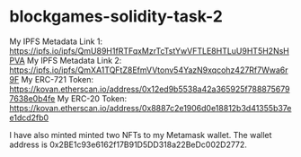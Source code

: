# blockgames-solidity-task-2
My IPFS Metadata Link 1: https://ipfs.io/ipfs/QmU89H1fRTFqxMzrTcTstYwVFTLE8HTLuU9HT5H2NsHPVA
My IPFS Metadata Link 2: https://ipfs.io/ipfs/QmXA1TQFtZ8EfmVVtonv54YazN9xqcohz427Rf7Wwa6r9F
My ERC-721 Token: https://kovan.etherscan.io/address/0x12ed9b5538a42a365925f7888756797638e0b4fe
My ERC-20 Token: https://kovan.etherscan.io/address/0x8887c2e1906d0e18812b3d41355b37ee1dcd2fb0

I have also minted minted two NFTs to my Metamask wallet.
The wallet address is 0x2BE1c93e6162f17B91D5DD318a22BeDc002D2772.